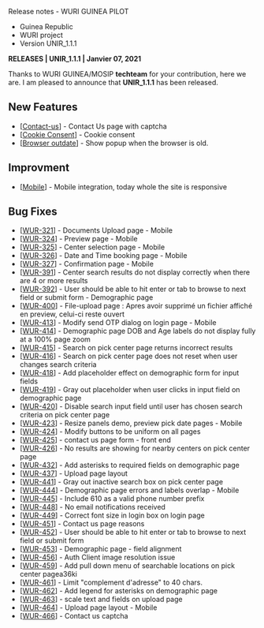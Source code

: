 Release notes - WURI GUINEA PILOT 

- Guinea Republic
- WURI project
- Version  UNIR_1.1.1

**RELEASES | UNIR_1.1.1 | Janvier 07, 2021**

Thanks to WURI GUINEA/MOSIP **techteam** for your contribution, here we are. I am pleased to announce that **UNIR_1.1.1** has been released.

## New Features 

*   [[Contact-us](https://guinea-sandbox.mosip.net/pre-registration-ui/#/contact-us)] - Contact Us page with captcha 
*   [[Cookie Consent](https://https://guinea-sandbox.mosip.net/pre-registration-ui)] - Cookie consent 
*   [[Browser outdate](https://https://guinea-sandbox.mosip.net/pre-registration-ui)] - Show popup when the browser is old. 


## Improvment

*   [[Mobile](https://guinea-sandbox.mosipt.net)] - Mobile integration, today whole the site is responsive

## Bug Fixes


*   [[WUR-321](https://wuri-guinea.atlassian.net/browse/WUR-321)] - Documents Upload page - Mobile
*   [[WUR-324](https://wuri-guinea.atlassian.net/browse/WUR-324)] - Preview page - Mobile
*   [[WUR-325](https://wuri-guinea.atlassian.net/browse/WUR-325)] - Center selection page - Mobile
*   [[WUR-326](https://wuri-guinea.atlassian.net/browse/WUR-326)] - Date and Time booking page - Mobile
*   [[WUR-327](https://wuri-guinea.atlassian.net/browse/WUR-327)] - Confirmation page - Mobile
*   [[WUR-391](https://wuri-guinea.atlassian.net/browse/WUR-391)] - Center search results do not display correctly when there are 4 or more results
*   [[WUR-392](https://wuri-guinea.atlassian.net/browse/WUR-392)] - User should be able to hit enter or tab to browse to next field or submit form - Demographic page
*   [[WUR-400](https://wuri-guinea.atlassian.net/browse/WUR-400)] - File-upload page : Apres avoir supprimé un fichier affiché en preview, celui-ci reste ouvert
*   [[WUR-413](https://wuri-guinea.atlassian.net/browse/WUR-413)] - Modify send OTP dialog on login page - Mobile
*   [[WUR-414](https://wuri-guinea.atlassian.net/browse/WUR-414)] - Demographic page DOB and Age labels do not display fully at a 100% page zoom
*   [[WUR-415](https://wuri-guinea.atlassian.net/browse/WUR-415)] - Search on pick center page returns incorrect results
*   [[WUR-416](https://wuri-guinea.atlassian.net/browse/WUR-416)] - Search on pick center page does not reset when user changes search criteria
*   [[WUR-418](https://wuri-guinea.atlassian.net/browse/WUR-418)] - Add placeholder effect on demographic form for input fields
*   [[WUR-419](https://wuri-guinea.atlassian.net/browse/WUR-419)] - Gray out placeholder when user clicks in input field on demographic page
*   [[WUR-420](https://wuri-guinea.atlassian.net/browse/WUR-420)] - Disable search input field until user has chosen search criteria on pick center page
*   [[WUR-423](https://wuri-guinea.atlassian.net/browse/WUR-423)] - Resize panels demo, preview pick date pages - Mobile
*   [[WUR-424](https://wuri-guinea.atlassian.net/browse/WUR-424)] - Modify buttons to be uniform on all pages
*   [[WUR-425](https://wuri-guinea.atlassian.net/browse/WUR-425)] - contact us page form - front end
*   [[WUR-426](https://wuri-guinea.atlassian.net/browse/WUR-426)] - No results are showing for nearby centers on pick center page
*   [[WUR-432](https://wuri-guinea.atlassian.net/browse/WUR-432)] - Add asterisks to required fields on demographic page
*   [[WUR-437](https://wuri-guinea.atlassian.net/browse/WUR-437)] - Upload page layout
*   [[WUR-441](https://wuri-guinea.atlassian.net/browse/WUR-441)] - Gray out inactive search box on pick center page
*   [[WUR-444](https://wuri-guinea.atlassian.net/browse/WUR-444)] - Demographic page errors and labels overlap - Mobile
*   [[WUR-445](https://wuri-guinea.atlassian.net/browse/WUR-445)] - Include 610 as a valid phone number prefix
*   [[WUR-448](https://wuri-guinea.atlassian.net/browse/WUR-448)] - No email notifications received
*   [[WUR-449](https://wuri-guinea.atlassian.net/browse/WUR-449)] - Correct font size in login box on login page
*   [[WUR-451](https://wuri-guinea.atlassian.net/browse/WUR-451)] - Contact us page reasons
*   [[WUR-452](https://wuri-guinea.atlassian.net/browse/WUR-452)] - User should be able to hit enter or tab to browse to next field or submit form
*   [[WUR-453](https://wuri-guinea.atlassian.net/browse/WUR-453)] - Demographic page - field alignment
*   [[WUR-456](https://wuri-guinea.atlassian.net/browse/WUR-456)] - Auth Client image resolution issue
*   [[WUR-459](https://wuri-guinea.atlassian.net/browse/WUR-459)] - Add pull down menu of searchable locations on pick center pagea36ki
*   [[WUR-461](https://wuri-guinea.atlassian.net/browse/WUR-461)] - Limit "complement d'adresse" to 40 chars.
*   [[WUR-462](https://wuri-guinea.atlassian.net/browse/WUR-462)] - Add legend for asterisks on demographic page
*   [[WUR-463](https://wuri-guinea.atlassian.net/browse/WUR-463)] - scale text and fields on upload page
*   [[WUR-464](https://wuri-guinea.atlassian.net/browse/WUR-464)] - Upload page layout - Mobile
*   [[WUR-466](https://wuri-guinea.atlassian.net/browse/WUR-466)] - Contact us captcha


